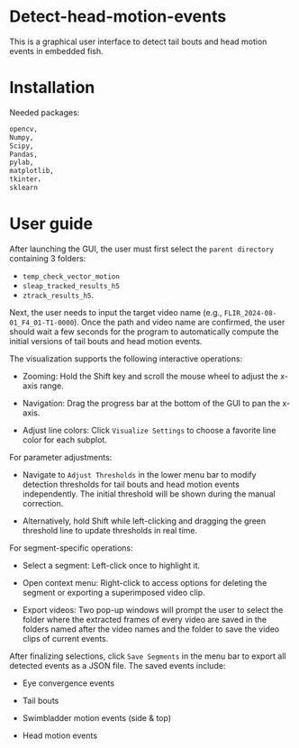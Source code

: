 # Detect-head-motion-events
This is a graphical user interface to detect tail bouts and head motion events in embedded fish.

# Installation
Needed packages:
```sh
opencv,
Numpy,
Scipy,
Pandas,
pylab,
matplotlib,
tkinter，
sklearn
```

# User guide
After launching the GUI, the user must first select the `parent directory` containing 3 folders: 
- `temp_check_vector_motion`
- `sleap_tracked_results_h5`
- `ztrack_results_h5`.

Next, the user needs to input the target video name (e.g., `FLIR_2024-08-01_F4_01-T1-0000`). Once the path and video name are confirmed, the user should wait a few seconds for the program to automatically compute the initial versions of tail bouts and head motion events.


The visualization supports the following interactive operations:

- Zooming: Hold the Shift key and scroll the mouse wheel to adjust the x-axis range.

- Navigation: Drag the progress bar at the bottom of the GUI to pan the x-axis.

- Adjust line colors: Click `Visualize Settings` to choose a favorite line color for each subplot.

For parameter adjustments:

- Navigate to `Adjust Thresholds` in the lower menu bar to modify detection thresholds for tail bouts and head motion events independently. The initial threshold will be shown during the manual correction.

- Alternatively, hold Shift while left-clicking and dragging the green threshold line to update thresholds in real time.

For segment-specific operations:

- Select a segment: Left-click once to highlight it.

- Open context menu: Right-click to access options for deleting the segment or exporting a superimposed video clip.

- Export videos: Two pop-up windows will prompt the user to select the folder where the extracted frames of every video are saved in the folders named after the video names and the folder to save the video clips of current events.

After finalizing selections, click `Save Segments` in the menu bar to export all detected events as a JSON file. The saved events include:

- Eye convergence events

- Tail bouts

- Swimbladder motion events (side & top)

- Head motion events